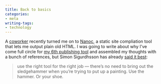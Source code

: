 ```yaml
---
title: Back to basics
categories:
- meta
writing-tags:
- technology
---
```


A [coworker][urban] recently turned me on to [Nanoc][], a static site compliation tool that lets me output plain old HTML. I was going to write about why I've come full circle for [my 6th publishing tool][history] and assembled my thoughts with a bunch of references, but Simon Sigurdhsson has already [said it best][shoes]:

> use the right tool for the right job — there’s no need to bring out the sledgehammer when you’re trying to put up a painting. Use the hammer. Or your shoe.

  [urban]: http://urbanfaubion.com/
  [nanoc]: http://nanoc.stoneship.org/
  [history]: /site/history.html
  [shoes]: http://blog.sigurdhsson.org/posts/I-X/the-great-reset.html
